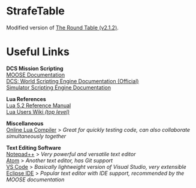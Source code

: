 # StrafeTable
Modified version of [The Round Table (v2.1.2)](https://www.digitalcombatsimulator.com/en/files/3306210/).

# Useful Links
**DCS Mission Scripting**  
[MOOSE Documentation](https://flightcontrol-master.github.io/MOOSE_DOCS/)  
[DCS: World Scripting Engine Documentation (Official)](https://www.digitalcombatsimulator.com/en/support/faq/scripting_engine/)  
[Simulator Scripting Engine Documentation](https://wiki.hoggitworld.com/view/Simulator_Scripting_Engine_Documentation)  

**Lua References**  
[Lua 5.2 Reference Manual](http://www.lua.org/manual/5.2/)  
[Lua Users Wiki _(top level)_](http://lua-users.org/wiki/LuaDirectory)  

**Miscellaneous**  
[Online Lua Compiler](https://repl.it/languages/lua) > _Great for quickly testing code, can also collaborate simultaneously together_  

**Text Editing Software**  
[Notepad++](https://notepad-plus-plus.org/) > _Very powerful and versatile text editor_  
[Atom](https://atom.io/) > _Another text editor, has Git support_  
[VS Code](https://code.visualstudio.com/) > _Basically lightweight version of Visual Studio, very extensible_  
[Eclipse IDE](https://www.eclipse.org/downloads/) > _Popular text editor with IDE support, recommended by the MOOSE documentation_

